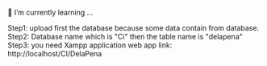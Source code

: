  🌱 I’m currently learning ...

Step1: upload first the database because some data contain from database.
Step2: Database name which is "Ci" then the table name is "delapena"
Step3: you need Xampp application web app link:
http://localhost/CI/DelaPena


